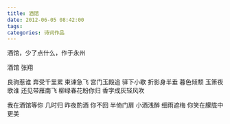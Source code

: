 ```yaml
---
title: 酒馆
date: 2012-06-05 08:42:00
tags:
categories: 诗词作品
---
```


酒馆，少了点什么，作于永州

<!-- more -->

<p class="poem">
酒馆
张翔

良驹惹谁 奔受千里累
束谏急飞 宫门玉殿追
驿下小歇 折影身半垂
暮色倾颓 玉箫夜歌谁
还见带雁南飞
柳绿春花盼你归
香字成灰轻风吹

我在酒馆等你
几时归
昨夜酌酒
你不回
半倚门扉
小酒浅醉
细雨遮梅
你笑在朦胧中更美

</p>
